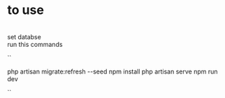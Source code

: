 # to use
<br>
set databse <br>
run this commands <br>


``

php artisan migrate:refresh --seed
npm install
php artisan serve
npm run dev




``
